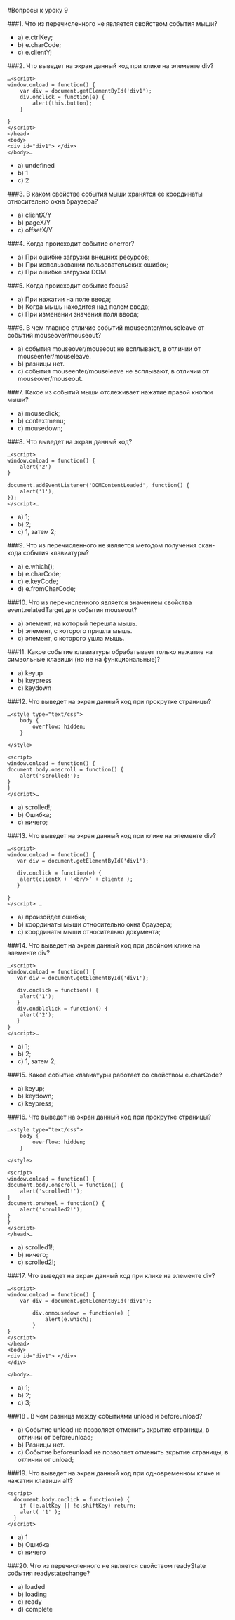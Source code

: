 #Вопросы к уроку 9  

###1. Что из перечисленного не является свойством события мыши? 
* a) e.ctrlKey; 
* b) e.charCode; 
* c) e.clientY; 

###2. Что выведет на экран данный код при клике на элементе div? 
```
…<script> 
window.onload = function() {
	var div = document.getElementById('div1'); 
	div.onclick = function(e) {
		alert(this.button); 
	}

} 
</script>
</head> 
<body>
<div id="div1"> </div>
</body>… 
``` 
* a) undefined
* b) 1
* c) 2

###3. В каком свойстве события мыши хранятcя ее координаты относительно окна браузера?  
* a) clientX/Y
* b) pageX/Y 
* c) offsetX/Y 

###4. Когда происходит событие onerror? 
* a) При ошибке загрузки внешних ресурсов; 
* b) При использовании пользовательских ошибок; 
* c) При ошибке загрузки DOM. 

###5. Когда происходит событие focus? 
* a) При нажатии на поле ввода; 
* b) Когда мышь находится над полем ввода; 
* c) При изменении значения поля ввода; 

###6. В чем главное отличие событий mouseenter/mouseleave от событий mouseover/mouseout? 
* a) события mouseover/mouseout не всплывают, в отличии от mouseenter/mouseleave. 
* b) разницы нет. 
* c) события mouseenter/mouseleave не всплывают, в отличии от mouseover/mouseout. 

###7. Какое из событий мыши отслеживает нажатие правой кнопки мыши? 
* a) mouseclick; 
* b) contextmenu; 
* c) mousedown; 

###8. Что выведет на экран данный код? 
```
…<script> 
window.onload = function() {
	alert('2')
} 

document.addEventListener('DOMContentLoaded', function() {
	alert('1'); 
}); 
</script>… 
``` 
* a) 1; 
* b) 2; 
* c) 1, затем 2;  

###9. Что из перечисленного не является методом получения скан-кода события клавиатуры? 
* a) e.which(); 
* b) e.charCode; 
* c) e.keyCode;  
* d) e.fromCharCode; 

###10. Что из перечисленного является значением свойства event.relatedTarget для события mouseout? 
* a) элемент, на который перешла мышь.
* b) элемент, с которого пришла мышь. 
* c) элемент, с которого ушла мышь. 

###11. Какое событие клавиатуры обрабатывает только нажатие на символьные клавиши (но не на функциональные)? 
* a) keyup
* b) keypress
* c) keydown
 
###12. Что выведет на экран данный код при прокрутке страницы? 
```
…<style type="text/css">
	body {
		overflow: hidden; 
	}
	
</style>

<script> 
window.onload = function() {
document.body.onscroll = function() {
	alert('scrolled!'); 
}
} 
</script>… 
``` 
* a) scrolled!;  
* b) Ошибка; 
* c) ничего;  

###13. Что выведет на экран данный код при клике на элементе div? 
```
…<script> 
window.onload = function() {
   var div = document.getElementById('div1'); 

   div.onclick = function(e) {
   	alert(clientX + ‘<br/>’ + clientY ); 
   } 

} 
</script> …
``` 
* a) произойдет ошибка;  
* b) координаты мыши относительно окна браузера; 
* c) координаты мыши относительно документа; 

###14. Что выведет на экран данный код при двойном клике на элементе div? 
```
…<script> 
window.onload = function() {
   var div = document.getElementById('div1'); 

   div.onclick = function() {
   	alert('1'); 
   } 
   div.ondblclick = function() {
   	alert('2'); 
   }
} 
</script>… 
``` 
* a) 1; 
* b) 2; 
* c) 1, затем 2; 

###15. Какое событие клавиатуры работает со свойством e.charCode? 
* a) keyup; 
* b) keydown; 
* c) keypress; 

###16. Что выведет на экран данный код при прокрутке страницы? 
```
…<style type="text/css">
	body {
		overflow: hidden; 
	}
	
</style>

<script> 
window.onload = function() {
document.body.onscroll = function() {
	alert('scrolled1!'); 
} 
document.onwheel = function() {
	alert('scrolled2!'); 
}
} 
</script>
</head>… 
``` 
* a) scrolled1!; 
* b) ничего;  
* c) scrolled2!;  

###17. Что выведет на экран данный код при клике на элементе div? 
```
…<script> 
window.onload = function() {
	var div = document.getElementById('div1'); 

		div.onmousedown = function(e) {
			alert(e.which); 
		}
} 
</script>
</head> 
<body>
<div id="div1"> </div>
</div>

</body>… 
``` 
* a) 1; 
* b) 2; 
* c) 3; 

###18 . В чем разница между событиями unload и beforeunload? 
* a) Событие unload не позволяет отменить зкрытие страницы, в отличии от beforeunload; 
* b) Разницы нет. 
* c) Событие beforeunload не позволяет отменить зкрытие страницы, в отличии от unload;

###19. Что выведет на экран данный код при одновременном клике и нажатии клавиши alt? 
```
<script>
  document.body.onclick = function(e) {
    if (!e.altKey || !e.shiftKey) return;
    alert( '1' );
  }
</script>
``` 
* a) 1 
* b) Ошибка 
* c) ничего 

###20. Что из перечисленного не является свойством readyState события readystatechange? 
* a) loaded
* b) loading
* c) ready 
* d) complete 



